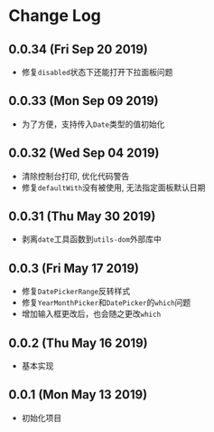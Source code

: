 # Change Log

## 0.0.34 (Fri Sep 20 2019)

-   修复`disabled`状态下还能打开下拉面板问题

## 0.0.33 (Mon Sep 09 2019)

-   为了方便，支持传入`Date`类型的值初始化

## 0.0.32 (Wed Sep 04 2019)

-   清除控制台打印, 优化代码警告
-   修复`defaultWith`没有被使用, 无法指定面板默认日期

## 0.0.31 (Thu May 30 2019)

-   剥离`date`工具函数到`utils-dom`外部库中

## 0.0.3 (Fri May 17 2019)

-   修复`DatePickerRange`反转样式
-   修复`YearMonthPicker`和`DatePicker`的`which`问题
-   增加输入框更改后，也会随之更改`which`

## 0.0.2 (Thu May 16 2019)

-   基本实现

## 0.0.1 (Mon May 13 2019)

-   初始化项目
